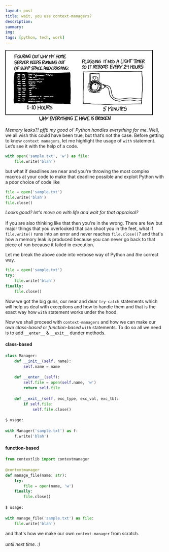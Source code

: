 ```yaml
---
layout: post
title: wait, you use context-managers?
description:
summary:
img:
tags: [python, tech, work]
---
```


![memory-leak](/assets/hard_reboot.png)

_Memory leaks?! pfft! my good ol’ Python handles everything for me_. Well, we all wish this could have been true, but that’s not the case. Before getting to know `context managers`, let me highlight the usage of `with` statement. Let’s see it with the help of a code.

```python
with open('sample.txt', 'w') as file:
    file.write('blah')
```

but what if deadlines are near and you're throwing the most complex macros at your code to make that deadline possible and exploit Python with a poor choice of code like

```python
file = open('sample.txt')
file.write('blah')
file.close()
```

_Looks good? let's move on with life and wait for that appraisal?_ <br/> <br/>
If you are also thinking like that then you're in the wrong. There are few but major things that you overlooked that can shoot you in the feet,
what if `file.write()` runs into an error and never reaches `file.close()`? and that's how a memory leak is produced because you can never go back to that piece of run because it failed in execution.

Let me break the above code into verbose way of Python and *the* correct way.

```python
file = open('sample.txt')
try:
    file.write('blah')
finally:
    file.close()
```
Now we got the big guns, our near and dear `try-catch` statements which will help us deal with exceptions and how to handle them and that is the exact way how `with` statement works under the hood.

Now we shall proceed with `context-managers` and how we can make our own _class-based_ or _function-based_ `with` statements.
To do so all we need is to add `__enter__` & `__exit__` dunder methods.

#### class-based
```python
class Manager:
    def __init__(self, name):
        self.name = name

    def __enter__(self):
        self.file = open(self.name, 'w')
        return self.file

    def __exit__(self, exc_type, exc_val, exc_tb):
        if self.file:
            self.file.close()

$ usage:

with Manager('sample.txt') as f:
    f.write('blah')
```


#### function-based
```python
from contextlib import contextmanager

@contextmanager
def manage_file(name: str):
    try:
        file = open(name, 'w')
    finally:
        file.close()

$ usage:

with manage_file('sample.txt') as file:
    file.write('blah')

```

and that's how we make our own `context-manager` from scratch.
<br/> <br/>
_until next time. :)_
